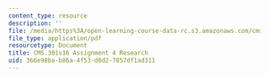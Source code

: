 ```yaml
---
content_type: resource
description: ''
file: /media/https%3A/open-learning-course-data-rc.s3.amazonaws.com/cms-301-introduction-to-game-design-methods-spring-2016/366e98bab86a4f53d0d27857df1ad311_MITCMS_301S16_Assigment4.pdf
file_type: application/pdf
resourcetype: Document
title: CMS.301s16 Assignment 4 Research
uid: 366e98ba-b86a-4f53-d0d2-7857df1ad311
---
```


